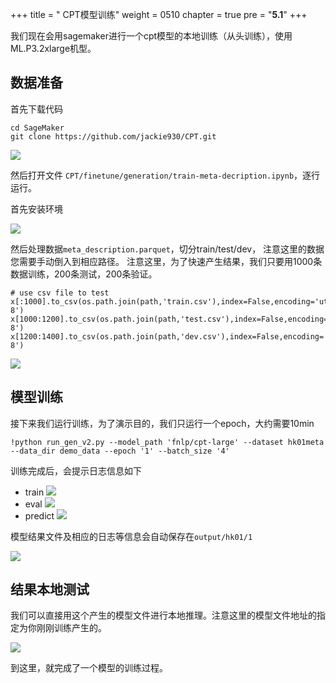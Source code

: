 +++
title = " CPT模型训练"
weight = 0510
chapter = true
pre = "<b>5.1</b>"
+++

我们现在会用sagemaker进行一个cpt模型的本地训练（从头训练），使用ML.P3.2xlarge机型。


## 数据准备 

首先下载代码
```
cd SageMaker
git clone https://github.com/jackie930/CPT.git
```

![](../3.png)

然后打开文件 `CPT/finetune/generation/train-meta-decription.ipynb`，逐行运行。

首先安装环境

![](../4.png)

然后处理数据`meta_description.parquet`，切分train/test/dev， 注意这里的数据您需要手动倒入到相应路径。
注意这里，为了快速产生结果，我们只要用1000条数据训练，200条测试，200条验证。
```
# use csv file to test 
x[:1000].to_csv(os.path.join(path,'train.csv'),index=False,encoding='utf-8')
x[1000:1200].to_csv(os.path.join(path,'test.csv'),index=False,encoding='utf-8')
x[1200:1400].to_csv(os.path.join(path,'dev.csv'),index=False,encoding='utf-8')
```

![](../5.png)

## 模型训练

接下来我们运行训练，为了演示目的，我们只运行一个epoch，大约需要10min
```
!python run_gen_v2.py --model_path 'fnlp/cpt-large' --dataset hk01meta --data_dir demo_data --epoch '1' --batch_size '4' 
```

训练完成后，会提示日志信息如下
* train
![](../6.png)
* eval
![](../7.png)
* predict
![](../8.png)

模型结果文件及相应的日志等信息会自动保存在`output/hk01/1`

![](../9.png)

## 结果本地测试

我们可以直接用这个产生的模型文件进行本地推理。注意这里的模型文件地址的指定为你刚刚训练产生的。

![](../10.png)

到这里，就完成了一个模型的训练过程。